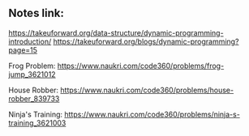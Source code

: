 ## Notes link:

https://takeuforward.org/data-structure/dynamic-programming-introduction/
https://takeuforward.org/blogs/dynamic-programming?page=15

Frog Problem: https://www.naukri.com/code360/problems/frog-jump_3621012

House Robber: https://www.naukri.com/code360/problems/house-robber_839733

Ninja's Training: https://www.naukri.com/code360/problems/ninja-s-training_3621003
